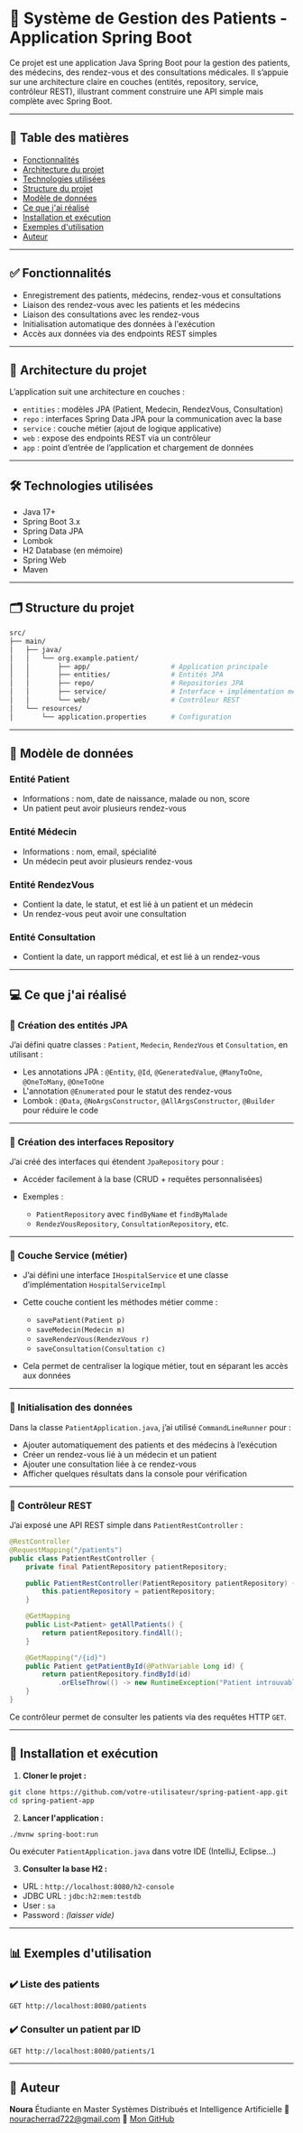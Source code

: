 
# 🏥 Système de Gestion des Patients - Application Spring Boot

Ce projet est une application Java Spring Boot pour la gestion des patients, des médecins, des rendez-vous et des consultations médicales. Il s’appuie sur une architecture claire en couches (entités, repository, service, contrôleur REST), illustrant comment construire une API simple mais complète avec Spring Boot.

---

## 📌 Table des matières

- [Fonctionnalités](#-fonctionnalités)
- [Architecture du projet](#-architecture-du-projet)
- [Technologies utilisées](#-technologies-utilisées)
- [Structure du projet](#-structure-du-projet)
- [Modèle de données](#-modèle-de-données)
- [Ce que j'ai réalisé](#-ce-que-jai-réalisé)
- [Installation et exécution](#-installation-et-exécution)
- [Exemples d'utilisation](#-exemples-dutilisation)
- [Auteur](#-auteur)

---

## ✅ Fonctionnalités

- Enregistrement des patients, médecins, rendez-vous et consultations
- Liaison des rendez-vous avec les patients et les médecins
- Liaison des consultations avec les rendez-vous
- Initialisation automatique des données à l'exécution
- Accès aux données via des endpoints REST simples

---

## 🧱 Architecture du projet

L’application suit une architecture en couches :

- `entities` : modèles JPA (Patient, Medecin, RendezVous, Consultation)
- `repo` : interfaces Spring Data JPA pour la communication avec la base
- `service` : couche métier (ajout de logique applicative)
- `web` : expose des endpoints REST via un contrôleur
- `app` : point d’entrée de l’application et chargement de données

---

## 🛠️ Technologies utilisées

- Java 17+
- Spring Boot 3.x
- Spring Data JPA
- Lombok
- H2 Database (en mémoire)
- Spring Web
- Maven

---

## 🗂️ Structure du projet

```bash
src/
├── main/
│   ├── java/
│   │   └── org.example.patient/
│   │       ├── app/                    # Application principale
│   │       ├── entities/               # Entités JPA
│   │       ├── repo/                   # Repositories JPA
│   │       ├── service/                # Interface + implémentation métier
│   │       └── web/                    # Contrôleur REST
│   └── resources/
│       └── application.properties      # Configuration
````

---

## 🧬 Modèle de données

### Entité Patient

* Informations : nom, date de naissance, malade ou non, score
* Un patient peut avoir plusieurs rendez-vous

### Entité Médecin

* Informations : nom, email, spécialité
* Un médecin peut avoir plusieurs rendez-vous

### Entité RendezVous

* Contient la date, le statut, et est lié à un patient et un médecin
* Un rendez-vous peut avoir une consultation

### Entité Consultation

* Contient la date, un rapport médical, et est lié à un rendez-vous

---

## 💻 Ce que j'ai réalisé

### 🔹 Création des entités JPA

J’ai défini quatre classes : `Patient`, `Medecin`, `RendezVous` et `Consultation`, en utilisant :

* Les annotations JPA : `@Entity`, `@Id`, `@GeneratedValue`, `@ManyToOne`, `@OneToMany`, `@OneToOne`
* L'annotation `@Enumerated` pour le statut des rendez-vous
* Lombok : `@Data`, `@NoArgsConstructor`, `@AllArgsConstructor`, `@Builder` pour réduire le code

---

### 🔹 Création des interfaces Repository

J’ai créé des interfaces qui étendent `JpaRepository` pour :

* Accéder facilement à la base (CRUD + requêtes personnalisées)
* Exemples :

  * `PatientRepository` avec `findByName` et `findByMalade`
  * `RendezVousRepository`, `ConsultationRepository`, etc.

---

### 🔹 Couche Service (métier)

* J’ai défini une interface `IHospitalService` et une classe d’implémentation `HospitalServiceImpl`
* Cette couche contient les méthodes métier comme :

  * `savePatient(Patient p)`
  * `saveMedecin(Medecin m)`
  * `saveRendezVous(RendezVous r)`
  * `saveConsultation(Consultation c)`
* Cela permet de centraliser la logique métier, tout en séparant les accès aux données

---

### 🔹 Initialisation des données

Dans la classe `PatientApplication.java`, j’ai utilisé `CommandLineRunner` pour :

* Ajouter automatiquement des patients et des médecins à l’exécution
* Créer un rendez-vous lié à un médecin et un patient
* Ajouter une consultation liée à ce rendez-vous
* Afficher quelques résultats dans la console pour vérification

---

### 🔹 Contrôleur REST

J’ai exposé une API REST simple dans `PatientRestController` :

```java
@RestController
@RequestMapping("/patients")
public class PatientRestController {
    private final PatientRepository patientRepository;

    public PatientRestController(PatientRepository patientRepository) {
        this.patientRepository = patientRepository;
    }

    @GetMapping
    public List<Patient> getAllPatients() {
        return patientRepository.findAll();
    }

    @GetMapping("/{id}")
    public Patient getPatientById(@PathVariable Long id) {
        return patientRepository.findById(id)
            .orElseThrow(() -> new RuntimeException("Patient introuvable"));
    }
}
```

Ce contrôleur permet de consulter les patients via des requêtes HTTP `GET`.

---

## 🚀 Installation et exécution

1. **Cloner le projet :**

```bash
git clone https://github.com/votre-utilisateur/spring-patient-app.git
cd spring-patient-app
```

2. **Lancer l'application :**

```bash
./mvnw spring-boot:run
```

Ou exécuter `PatientApplication.java` dans votre IDE (IntelliJ, Eclipse...)

3. **Consulter la base H2 :**

* URL : `http://localhost:8080/h2-console`
* JDBC URL : `jdbc:h2:mem:testdb`
* User : `sa`
* Password : *(laisser vide)*

---

## 📊 Exemples d'utilisation

### ✔️ Liste des patients

```http
GET http://localhost:8080/patients
```

### ✔️ Consulter un patient par ID

```http
GET http://localhost:8080/patients/1
```

---

## 👤 Auteur

**Noura**
Étudiante en Master Systèmes Distribués et Intelligence Artificielle
📧 [nouracherrad722@gmail.com](mailto:noura@example.com)
🔗 [Mon GitHub](https://github.com/votre-utilisateur)

```



